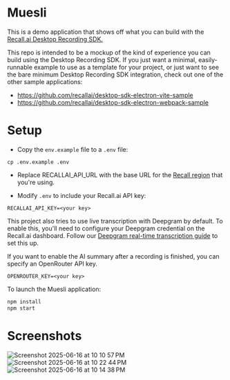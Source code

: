 # Muesli

This is a demo application that shows off what you can build with the [Recall.ai Desktop Recording SDK.](https://www.recall.ai/product/desktop-recording-sdk)

This repo is intended to be a mockup of the kind of experience you can build using the Desktop Recording SDK. If you just want a minimal, easily-runnable example to use as a template for your project, or just want to see the bare minimum Desktop Recording SDK integration, check out one of the other sample applications:

- https://github.com/recallai/desktop-sdk-electron-vite-sample
- https://github.com/recallai/desktop-sdk-electron-webpack-sample

# Setup

- Copy the `env.example` file to a `.env` file:

```
cp .env.example .env
```

- Replace RECALLAI_API_URL with the base URL for the [Recall region](https://docs.recall.ai/docs/regions#/) that you're using.

- Modify `.env` to include your Recall.ai API key:

```
RECALLAI_API_KEY=<your key>
```

This project also tries to use live transcription with Deepgram by default. To enable this, you'll need to configure your Deepgram credential on the Recall.ai dashboard. Follow our [Deepgram real-time transcription guide](https://docs.recall.ai/docs/realtime-transcription#/deepgram-transcription-setup) to set this up.

If you want to enable the AI summary after a recording is finished, you can specify an OpenRouter API key.

```
OPENROUTER_KEY=<your key>
```

To launch the Muesli application:

```sh
npm install
npm start
```

# Screenshots

![Screenshot 2025-06-16 at 10 10 57 PM](https://github.com/user-attachments/assets/9df12246-b5be-466d-958e-e09ff0b4b3cb)
![Screenshot 2025-06-16 at 10 22 44 PM](https://github.com/user-attachments/assets/685f13ab-7c02-4f29-a987-830d331c4d36)
![Screenshot 2025-06-16 at 10 14 38 PM](https://github.com/user-attachments/assets/75817823-084c-46b0-bbe8-e0195a3f9051)
